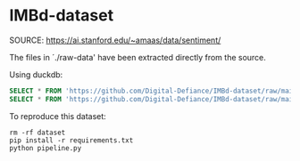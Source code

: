 # IMBd-dataset

SOURCE: https://ai.stanford.edu/~amaas/data/sentiment/

The files in ´./raw-data' have been extracted directly from the source.




Using duckdb:


```sql
SELECT * FROM 'https://github.com/Digital-Defiance/IMBd-dataset/raw/main/dataset/train.parquet';
SELECT * FROM 'https://github.com/Digital-Defiance/IMBd-dataset/raw/main/dataset/test.parquet';
```


To reproduce this dataset:

```
rm -rf dataset
pip install -r requirements.txt
python pipeline.py
```
